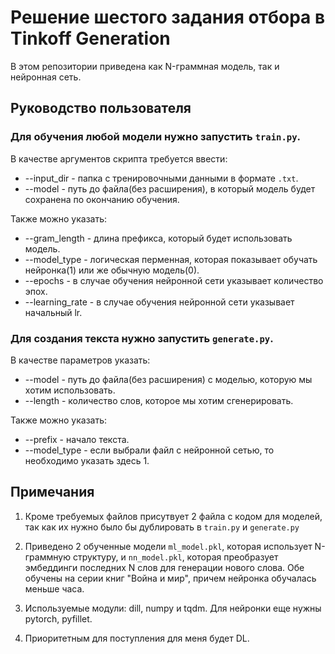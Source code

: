 # Решение шестого задания отбора в Tinkoff Generation

В этом репозитории приведена как N-граммная модель, так и нейронная сеть.

## Руководство пользователя

### Для обучения любой модели нужно запустить `train.py`. 

В качестве аргументов скрипта требуется ввести:

 - --input_dir - папка с тренировочными данными в формате `.txt`.
 - --model - путь до файла(без расширения), в который модель будет сохранена по окончанию обучения.

Также можно указать:

 - --gram_length - длина префикса, который будет использовать модель.
 - --model_type - логическая перменная, которая показывает обучать нейронка(1) или же обычную модель(0).
 - --epochs - в случае обучения нейронной сети указывает количество эпох.
 - --learning_rate - в случае обучения нейронной сети указывает начальный lr.

### Для создания текста нужно запустить `generate.py`.

В качестве параметров указать:

 - --model - путь до файла(без расширения) с моделью, которую мы хотим использовать.
 - --length - количество слов, которое мы хотим сгенерировать.

Также можно указать:

 - --prefix - начало текста.
 - --model_type - если выбрали файл с нейронной сетью, то необходимо указать здесь 1.

## Примечания

1. Кроме требуемых файлов присутвует 2 файла с кодом для моделей, так как их нужно было бы дублировать в `train.py` и 
`generate.py`

2. Приведено 2 обученные модели `ml_model.pkl`, которая использует N-граммную структуру, и `nn_model.pkl`, которая преобразует эмбеддинги последних N слов для генерации нового слова. Обе обучены на серии книг "Война и мир", причем нейронка обучалась меньше часа.

3. Используемые модули: dill, numpy и tqdm. Для нейронки еще нужны pytorch, pyfillet.

4. Приоритетным для поступления для меня будет DL.